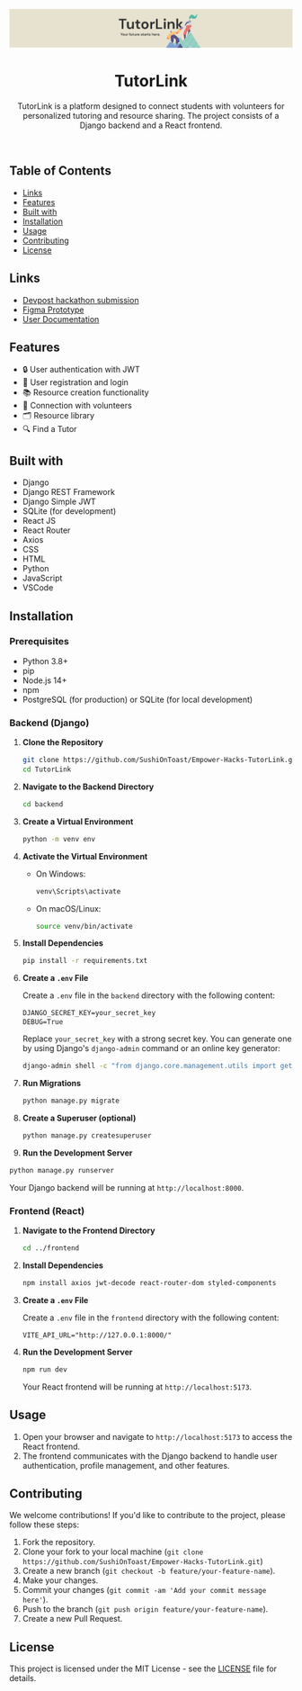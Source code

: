 ![TutorLink Banner](./TutorLink_banner.png)

<h1 align="center">TutorLink</h1>

<p align="center">TutorLink is a platform designed to connect students with volunteers for personalized tutoring and resource sharing. The project consists of a Django backend and a React frontend.</p>
<br/>

## Table of Contents

- [Links](#links)
- [Features](#features)
- [Built with](#built-with)
- [Installation](#installation)
- [Usage](#usage)
- [Contributing](#contributing)
- [License](#license)

## Links

- [Devpost hackathon submission](https://devpost.com/software/tutorlink-2si1u8)
- [Figma Prototype](https://www.figma.com/proto/4a0yHIhX4IOpDhvq1w3JOZ/Untitled?page-id=0%3A1&node-id=1-4&viewport=3321%2C874%2C0.5&t=hNtceEmqLMUNcsoH-1&scaling=scale-down-width&content-scaling=fixed&starting-point-node-id=1%3A4)
- [User Documentation](https://adorable-rook-1b6.notion.site/TutorLink-User-Documentation-a063f0a3b47d4f249847594bf9e472c7)

## Features

- 🔒 User authentication with JWT
- 📝 User registration and login
- 📚 Resource creation functionality
- 🤝 Connection with volunteers
- 🗂 Resource library
- 🔍 Find a Tutor

## Built with

- Django
- Django REST Framework
- Django Simple JWT
- SQLite (for development)
- React JS
- React Router
- Axios
- CSS
- HTML
- Python
- JavaScript
- VSCode

## Installation

### Prerequisites

- Python 3.8+
- pip
- Node.js 14+
- npm
- PostgreSQL (for production) or SQLite (for local development)

### Backend (Django)

1. **Clone the Repository**

   ```bash
   git clone https://github.com/SushiOnToast/Empower-Hacks-TutorLink.git
   cd TutorLink
   ```

2. **Navigate to the Backend Directory**

   ```bash
   cd backend
   ```

3. **Create a Virtual Environment**

   ```bash
   python -m venv env
   ```

4. **Activate the Virtual Environment**

   - On Windows:

     ```bash
     venv\Scripts\activate
     ```

   - On macOS/Linux:

     ```bash
     source venv/bin/activate
     ```

5. **Install Dependencies**

   ```bash
   pip install -r requirements.txt
   ```

6. **Create a `.env` File**

   Create a `.env` file in the `backend` directory with the following content:

   ```env
   DJANGO_SECRET_KEY=your_secret_key
   DEBUG=True
   ```

   Replace `your_secret_key` with a strong secret key. You can generate one by using Django's `django-admin` command or an online key generator:

   ```bash
   django-admin shell -c "from django.core.management.utils import get_random_secret_key; print(get_random_secret_key())"
   ```

8. **Run Migrations**

   ```bash
   python manage.py migrate
   ```

9. **Create a Superuser (optional)**

   ```bash
   python manage.py createsuperuser
   ```

10. **Run the Development Server**

   ```bash
   python manage.py runserver
   ```

   Your Django backend will be running at `http://localhost:8000`.

### Frontend (React)

1. **Navigate to the Frontend Directory**

   ```bash
   cd ../frontend
   ```

2. **Install Dependencies**

   ```bash
   npm install axios jwt-decode react-router-dom styled-components
   ```

3. **Create a `.env` File**

   Create a `.env` file in the `frontend` directory with the following content:

   ```env
   VITE_API_URL="http://127.0.0.1:8000/"
   ```

4. **Run the Development Server**

   ```bash
   npm run dev
   ```

   Your React frontend will be running at `http://localhost:5173`.

## Usage

1. Open your browser and navigate to `http://localhost:5173` to access the React frontend.
2. The frontend communicates with the Django backend to handle user authentication, profile management, and other features.

## Contributing

We welcome contributions! If you'd like to contribute to the project, please follow these steps:

1. Fork the repository.
2. Clone your fork to your local machine (`git clone https://github.com/SushiOnToast/Empower-Hacks-TutorLink.git`)
3. Create a new branch (`git checkout -b feature/your-feature-name`).
4. Make your changes.
5. Commit your changes (`git commit -am 'Add your commit message here'`).
6. Push to the branch (`git push origin feature/your-feature-name`).
7. Create a new Pull Request.

## License

This project is licensed under the MIT License - see the [LICENSE](LICENSE) file for details.
